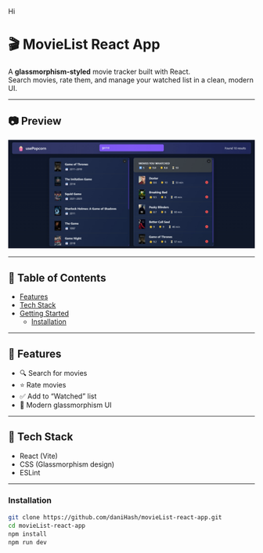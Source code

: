Hi
# 🎬 MovieList React App

A **glassmorphism-styled** movie tracker built with React.  
Search movies, rate them, and manage your watched list in a clean, modern UI.

---

## 📷 Preview
![Screenshot of project](image.png)

---

## 🧰 Table of Contents
- [Features](#-features)  
- [Tech Stack](#-tech-stack)  
- [Getting Started](#-getting-started)  
  - [Installation](#installation)  


---

## 🚀 Features
- 🔍 Search for movies  
- ⭐ Rate movies  
- ✅ Add to “Watched” list  
- 🎨 Modern glassmorphism UI  

---

## 🧱 Tech Stack
- React (Vite)  
- CSS (Glassmorphism design)  
- ESLint  

---


### Installation
```bash
git clone https://github.com/daniHash/movieList-react-app.git
cd movieList-react-app
npm install
npm run dev
